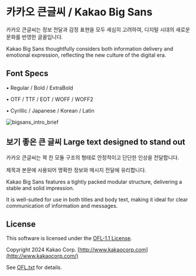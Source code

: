 # 카카오 큰글씨 / Kakao Big Sans
카카오 큰글씨는 정보 전달과 감정 표현을 모두 세심히 고려하여, 디지털 시대의 새로운 문화를 반영한 글꼴입니다.

Kakao Big Sans thoughtfully considers both information delivery and emotional expression, reflecting the new culture of the digital era.


## Font Specs

•	Regular / Bold / ExtraBold

•	OTF / TTF / EOT / WOFF / WOFF2

•	Cyrillic / Japanese / Korean / Latin

![bigsans_intro_brief](https://github.com/user-attachments/assets/7612a6fb-7d57-42c3-b89b-c673e88ffb36)

 
## 보기 좋은 큰 글씨 Large text designed to stand out 
카카오 큰글씨는 꽉 찬 모듈 구조의 형태로 안정적이고 단단한 인상을 전달합니다. 

제목과 본문에 사용되어 명확한 정보와 메시지 전달에 유리합니다.

Kakao Big Sans features a tightly packed modular structure, delivering a stable and solid impression. 

It is well-suited for use in both titles and body text, making it ideal for clear communication of information and messages.

## License
This software is licensed under the [OFL-1.1 License](https://scripts.sil.org/OFL).

Copyright 2024 Kakao Corp. [http://www.kakaocorp.com](http://www.kakaocorp.com/)

See [OFL.txt](OFL.txt) for details.
